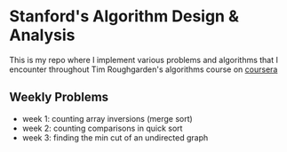 Stanford's Algorithm Design & Analysis
===

This is my repo where I implement various problems and algorithms that I encounter throughout Tim Roughgarden's algorithms course on [coursera](https://class.coursera.org/algo-007/)

## Weekly Problems
* week 1: counting array inversions (merge sort)
* week 2: counting comparisons in quick sort
* week 3: finding the min cut of an undirected graph
